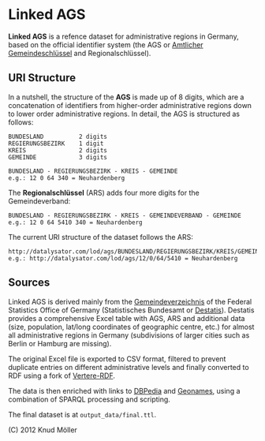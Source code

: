 # Linked AGS #

**Linked AGS** is a refence dataset for administrative regions in Germany, based on the official identifier system (the AGS or [Amtlicher Gemeindeschlüssel](http://de.wikipedia.org/wiki/Amtlicher_Gemeindeschlüssel) and Regionalschlüssel).


## URI Structure ##

In a nutshell, the structure of the **AGS** is made up of 8 digits, which are a concatenation of identifiers from higher-order administrative regions down to lower order administrative regions. In detail, the AGS is structured as follows:

    BUNDESLAND          2 digits
    REGIERUNGSBEZIRK    1 digit
    KREIS               2 digits
    GEMEINDE            3 digits
    
    BUNDESLAND - REGIERUNGSBEZIRK - KREIS - GEMEINDE
    e.g.: 12 0 64 340 = Neuhardenberg
  
The **Regionalschlüssel** (ARS) adds four more digits for the Gemeindeverband:

    BUNDESLAND - REGIERUNGSBEZIRK - KREIS - GEMEINDEVERBAND - GEMEINDE
    e.g.: 12 0 64 5410 340 = Neuhardenberg

The current URI structure of the dataset follows the ARS:

    http://datalysator.com/lod/ags/BUNDESLAND/REGIERUNGSBEZIRK/KREIS/GEMEINDEVERBAND/GEMEINDE
    e.g.: http://datalysator.com/lod/ags/12/0/64/5410 = Neuhardenberg

## Sources ##

Linked AGS is derived mainly from the [Gemeindeverzeichnis](https://www.destatis.de/DE/ZahlenFakten/LaenderRegionen/Regionales/Gemeindeverzeichnis/Gemeindeverzeichnis.html) of the Federal Statistics Office of Germany (Statistisches Bundesamt or [Destatis](https://www.destatis.de)). Destatis provides a comprehensive Excel table with AGS, ARS and additional data (size, population, lat/long coordinates of geographic centre, etc.) for almost all administrative regions in Germany (subdivisions of larger cities such as Berlin or Hamburg are missing).

The original Excel file is exported to CSV format, filtered to prevent duplicate entries on different administrative levels and finally converted to RDF using a fork of [Vertere-RDF](https://github.com/knudmoeller/Vertere-RDF).

The data is then enriched with links to [DBPedia](http://dbpedia.org) and [Geonames](http://geonames.org), using a combination of SPARQL processing and scripting.

The final dataset is at `output_data/final.ttl`.

(C) 2012 Knud Möller
